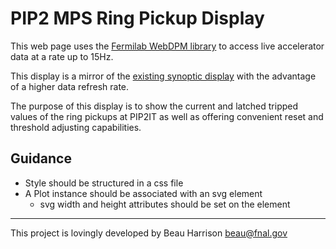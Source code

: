 PIP2 MPS Ring Pickup Display
=======
This web page uses the [Fermilab WebDPM library][1] to access live accelerator data at a rate up to 15Hz.

This display is a mirror of the [existing synoptic display][2] with the advantage of a higher data refresh rate.

The purpose of this display is to show the current and latched tripped values of the ring pickups at PIP2IT as well as offering convenient reset and threshold adjusting capabilities.

## Guidance

* Style should be structured in a css file
* A Plot instance should be associated with an svg element
  * svg width and height attributes should be set on the element

______
This project is lovingly developed by Beau Harrison <beau@fnal.gov>

[1]: https://cdcvs.fnal.gov/redmine/projects/acsys-dpm/wiki/WebDPM_Apps
[2]: http://www-bd.fnal.gov/synoptic/display/Work_in_progress/PXIE_MPS/PXIERingPickupProtection